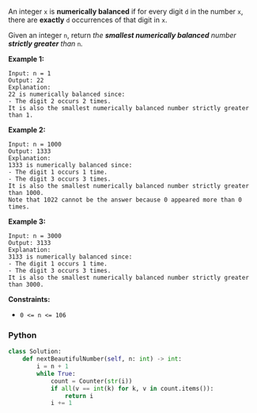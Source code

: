 An integer  `x`  is  **numerically balanced**  if for every digit  `d`  in the number  `x`, there are  **exactly**  `d`  occurrences of that digit in  `x`.

Given an integer  `n`, return  _the  **smallest numerically balanced**  number  **strictly greater**  than_ `n`_._

**Example 1:**
```
Input: n = 1
Output: 22
Explanation: 
22 is numerically balanced since:
- The digit 2 occurs 2 times. 
It is also the smallest numerically balanced number strictly greater than 1.
```

**Example 2:**
```
Input: n = 1000
Output: 1333
Explanation: 
1333 is numerically balanced since:
- The digit 1 occurs 1 time.
- The digit 3 occurs 3 times. 
It is also the smallest numerically balanced number strictly greater than 1000.
Note that 1022 cannot be the answer because 0 appeared more than 0 times.
```

**Example 3:**
```
Input: n = 3000
Output: 3133
Explanation: 
3133 is numerically balanced since:
- The digit 1 occurs 1 time.
- The digit 3 occurs 3 times.
It is also the smallest numerically balanced number strictly greater than 3000.
```

**Constraints:**

-   `0 <= n <= 106`


### Python
```py
class Solution:
    def nextBeautifulNumber(self, n: int) -> int:
        i = n + 1
        while True:
            count = Counter(str(i))
            if all(v == int(k) for k, v in count.items()):
                return i
            i += 1
```